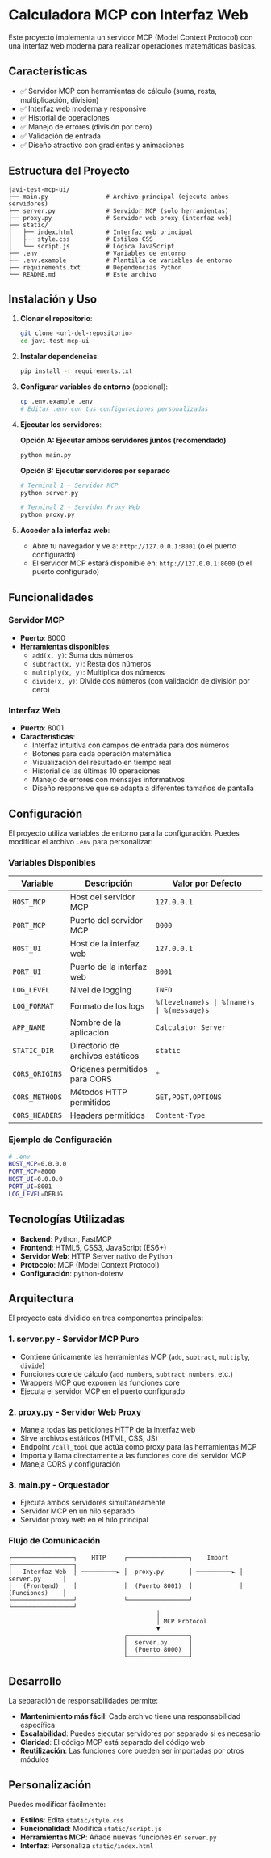 # Calculadora MCP con Interfaz Web

Este proyecto implementa un servidor MCP (Model Context Protocol) con una interfaz web moderna para realizar operaciones matemáticas básicas.

## Características

- ✅ Servidor MCP con herramientas de cálculo (suma, resta, multiplicación, división)
- ✅ Interfaz web moderna y responsive
- ✅ Historial de operaciones
- ✅ Manejo de errores (división por cero)
- ✅ Validación de entrada
- ✅ Diseño atractivo con gradientes y animaciones

## Estructura del Proyecto

```
javi-test-mcp-ui/
├── main.py                # Archivo principal (ejecuta ambos servidores)
├── server.py              # Servidor MCP (solo herramientas)
├── proxy.py               # Servidor web proxy (interfaz web)
├── static/
│   ├── index.html         # Interfaz web principal
│   ├── style.css          # Estilos CSS
│   └── script.js          # Lógica JavaScript
├── .env                   # Variables de entorno
├── .env.example           # Plantilla de variables de entorno
├── requirements.txt       # Dependencias Python
└── README.md              # Este archivo
```

## Instalación y Uso

1. **Clonar el repositorio**:
   ```bash
   git clone <url-del-repositorio>
   cd javi-test-mcp-ui
   ```

2. **Instalar dependencias**:
   ```bash
   pip install -r requirements.txt
   ```

3. **Configurar variables de entorno** (opcional):
   ```bash
   cp .env.example .env
   # Editar .env con tus configuraciones personalizadas
   ```

4. **Ejecutar los servidores**:
   
   **Opción A: Ejecutar ambos servidores juntos (recomendado)**
   ```bash
   python main.py
   ```
   
   **Opción B: Ejecutar servidores por separado**
   ```bash
   # Terminal 1 - Servidor MCP
   python server.py
   
   # Terminal 2 - Servidor Proxy Web
   python proxy.py
   ```

5. **Acceder a la interfaz web**:
   - Abre tu navegador y ve a: `http://127.0.0.1:8001` (o el puerto configurado)
   - El servidor MCP estará disponible en: `http://127.0.0.1:8000` (o el puerto configurado)

## Funcionalidades

### Servidor MCP
- **Puerto**: 8000
- **Herramientas disponibles**:
  - `add(x, y)`: Suma dos números
  - `subtract(x, y)`: Resta dos números
  - `multiply(x, y)`: Multiplica dos números
  - `divide(x, y)`: Divide dos números (con validación de división por cero)

### Interfaz Web
- **Puerto**: 8001
- **Características**:
  - Interfaz intuitiva con campos de entrada para dos números
  - Botones para cada operación matemática
  - Visualización del resultado en tiempo real
  - Historial de las últimas 10 operaciones
  - Manejo de errores con mensajes informativos
  - Diseño responsive que se adapta a diferentes tamaños de pantalla

## Configuración

El proyecto utiliza variables de entorno para la configuración. Puedes modificar el archivo `.env` para personalizar:

### Variables Disponibles

| Variable | Descripción | Valor por Defecto |
|----------|-------------|-------------------|
| `HOST_MCP` | Host del servidor MCP | `127.0.0.1` |
| `PORT_MCP` | Puerto del servidor MCP | `8000` |
| `HOST_UI` | Host de la interfaz web | `127.0.0.1` |
| `PORT_UI` | Puerto de la interfaz web | `8001` |
| `LOG_LEVEL` | Nivel de logging | `INFO` |
| `LOG_FORMAT` | Formato de los logs | `%(levelname)s \| %(name)s \| %(message)s` |
| `APP_NAME` | Nombre de la aplicación | `Calculator Server` |
| `STATIC_DIR` | Directorio de archivos estáticos | `static` |
| `CORS_ORIGINS` | Orígenes permitidos para CORS | `*` |
| `CORS_METHODS` | Métodos HTTP permitidos | `GET,POST,OPTIONS` |
| `CORS_HEADERS` | Headers permitidos | `Content-Type` |

### Ejemplo de Configuración

```bash
# .env
HOST_MCP=0.0.0.0
PORT_MCP=8000
HOST_UI=0.0.0.0
PORT_UI=8001
LOG_LEVEL=DEBUG
```

## Tecnologías Utilizadas

- **Backend**: Python, FastMCP
- **Frontend**: HTML5, CSS3, JavaScript (ES6+)
- **Servidor Web**: HTTP Server nativo de Python
- **Protocolo**: MCP (Model Context Protocol)
- **Configuración**: python-dotenv

## Arquitectura

El proyecto está dividido en tres componentes principales:

### 1. **server.py** - Servidor MCP Puro
- Contiene únicamente las herramientas MCP (`add`, `subtract`, `multiply`, `divide`)
- Funciones core de cálculo (`add_numbers`, `subtract_numbers`, etc.)
- Wrappers MCP que exponen las funciones core
- Ejecuta el servidor MCP en el puerto configurado

### 2. **proxy.py** - Servidor Web Proxy
- Maneja todas las peticiones HTTP de la interfaz web
- Sirve archivos estáticos (HTML, CSS, JS)
- Endpoint `/call_tool` que actúa como proxy para las herramientas MCP
- Importa y llama directamente a las funciones core del servidor MCP
- Maneja CORS y configuración

### 3. **main.py** - Orquestador
- Ejecuta ambos servidores simultáneamente
- Servidor MCP en un hilo separado
- Servidor proxy web en el hilo principal

### Flujo de Comunicación

```
┌─────────────────┐    HTTP     ┌─────────────────┐    Import    ┌─────────────────┐
│   Interfaz Web  │ ──────────► │  proxy.py       │ ──────────► │  server.py      │
│   (Frontend)    │             │  (Puerto 8001)  │             │  (Funciones)    │
└─────────────────┘             └─────────────────┘             └─────────────────┘
                                         │
                                         │ MCP Protocol
                                         ▼
                                ┌─────────────────┐
                                │  server.py      │
                                │  (Puerto 8000)  │
                                └─────────────────┘
```

## Desarrollo

La separación de responsabilidades permite:
- **Mantenimiento más fácil**: Cada archivo tiene una responsabilidad específica
- **Escalabilidad**: Puedes ejecutar servidores por separado si es necesario
- **Claridad**: El código MCP está separado del código web
- **Reutilización**: Las funciones core pueden ser importadas por otros módulos

## Personalización

Puedes modificar fácilmente:
- **Estilos**: Edita `static/style.css`
- **Funcionalidad**: Modifica `static/script.js`
- **Herramientas MCP**: Añade nuevas funciones en `server.py`
- **Interfaz**: Personaliza `static/index.html`
